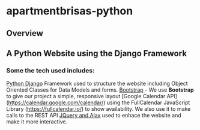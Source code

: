 # apartmentbrisas-python
## Overview
## A Python Website using the Django Framework
### Some the tech used includes:
[Python Django](https://www.djangoproject.com/) Framework used to structure the website including Object Oriented Classes for Data Models and forms. 
[Bootstrap](http://getbootstrap.com/)
    - We use **Bootstrap** to give our project a simple, responsive layout
[Google Calendar API] (https://calendar.google.com/calendar/) using the FullCalendar JavaScript Library (https://fullcalendar.io/) to show availability.   We also use it to make calls to the REST API
[JQuery and Ajax](https://jquery.com/) used to enhace the website and make it more interactive.
